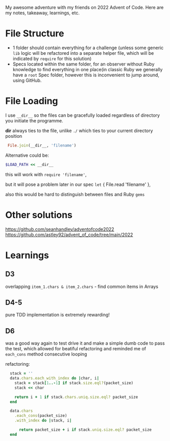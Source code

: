 My awesome adventure with my friends on 2022 Advent of Code.
Here are my notes, takeaway, learnings, etc.

# File Structure
- 1 folder should contain everything for a challenge (unless some generic `lib` logic will be refactored into a separate helper file, which will be indicated by `require` for this solution)
- Specs located within the same folder, for an observer without Ruby knowledge to find everything in one place(in classic Ruby we generally have a `root` Spec folder, however this is inconvenient to jump around, using GitHub.

# File Loading
I use `__dir__` so the files can be gracefully loaded regardless of directory you initiate the programme.

__dir__ always ties to the file, unlike `./` which ties to your current directory position

```ruby
 File.join(__dir__, 'filename')
```

Alternative could be:

```ruby
$LOAD_PATH << __dir__
```

this will work with `require 'filename'`,

but it will pose a problem later in our spec `let` { File.read 'filename' },

also this would be hard to distinguish between files and Ruby `gems`

# Other solutions
https://github.com/seanhandley/adventofcode2022
https://github.com/astley92/advent_of_code/tree/main/2022

# Learnings

## D3
overlapping `item_1.chars & item_2.chars` - find common items in Arrays

## D4-5
pure TDD implementation is extremely rewarding!

## D6
was a good way again to test drive it and make a simple dumb code to pass the test, which allowed for beatiful refactoring and reminded me of `each_cons` method consecutive looping

refactoring:
```ruby
  stack = ''
  data.chars.each_with_index do |char, i|
    stack = stack[1..-1] if stack.size.eql?(packet_size)
    stack << char

    return i + 1 if stack.chars.uniq.size.eql? packet_size
  end
```


```ruby
  data.chars
    .each_cons(packet_size)
    .with_index do |stack, i|

      return packet_size + i if stack.uniq.size.eql? packet_size
  end
```
